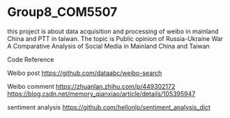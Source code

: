 # Group8_COM5507

this project is about data acquisition and processing of weibo in mainland China and PTT in taiwan. The topic is Public opinion of Russia-Ukraine War A Comparative Analysis of Social Media in Mainland China and Taiwan

Code Reference

Weibo post
https://github.com/dataabc/weibo-search

Weibo comment
https://zhuanlan.zhihu.com/p/449302172
https://blog.csdn.net/memory_qianxiao/article/details/105395947

sentiment analysis
https://github.com/hellonlp/sentiment_analysis_dict
